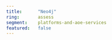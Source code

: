 ```yaml
---
title:      "Neo4j"
ring:       assess
segment:    platforms-and-aoe-services
featured:   false
---
```

